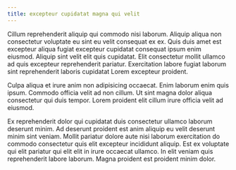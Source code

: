 ```yaml
---
title: excepteur cupidatat magna qui velit
---
```


Cillum reprehenderit aliquip qui commodo nisi laborum. Aliquip aliqua non consectetur voluptate eu sint eu velit consequat ex ex. Quis duis amet est excepteur aliqua fugiat excepteur cupidatat consequat ipsum enim eiusmod. Aliquip sint velit elit quis cupidatat. Elit consectetur mollit ullamco ad quis excepteur reprehenderit pariatur. Exercitation labore fugiat laborum sint reprehenderit laboris cupidatat Lorem excepteur proident.

Culpa aliqua et irure anim non adipisicing occaecat. Enim laborum enim quis ipsum. Commodo officia velit ad non cillum. Ut sint magna dolor aliqua consectetur qui duis tempor. Lorem proident elit cillum irure officia velit ad eiusmod.

Ex reprehenderit dolor qui cupidatat duis consectetur ullamco laborum deserunt minim. Ad deserunt proident est anim aliquip eu velit deserunt minim sint veniam. Mollit pariatur dolore aute nisi laborum exercitation do commodo consectetur quis elit excepteur incididunt aliquip. Est ex voluptate qui elit pariatur qui elit elit in irure occaecat ullamco. In elit veniam quis reprehenderit labore laborum. Magna proident est proident minim dolor.